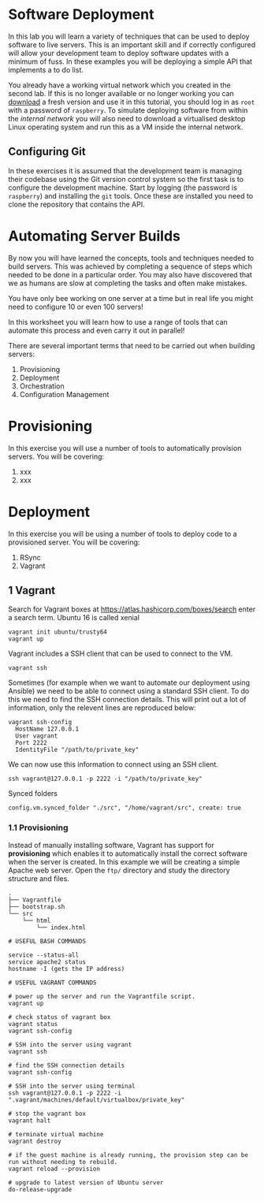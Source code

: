 
# Software Deployment

In this lab you will learn a variety of techniques that can be used to deploy software to live servers. This is an important skill and if correctly configured will allow your development team to deploy software updates with a minimum of fuss. In these examples you will be deploying a simple API that implements a to do list.

You already have a working virtual network which you created in the second lab. If this is no longer available or no longer working you can [download](http://computing.coventry.ac.uk/~mtyers/Servers.zip) a fresh version and use it in this tutorial, you should log in as `root` with a password of `raspberry`. To simulate deploying software from within the _internal network_ you will also need to download a virtualised desktop Linux operating system and run this as a VM inside the internal network.

## Configuring Git

In these exercises it is assumed that the development team is managing their codebase using the Git version control system so the first task is to configure the development machine. Start by logging (the password is `raspberry`) and installing the `git`
 tools. Once these are installed you need to clone the repository that contains the API.


# Automating Server Builds

By now you will have learned the concepts, tools and techniques needed to build servers. This was achieved by completing a sequence of steps which needed to be done in a particular order. You may also have discovered that we as humans are slow at completing the tasks and often make mistakes.

You have only bee working on one server at a time but in real life you might need to configure 10 or even 100 servers!

In this worksheet you will learn how to use a range of tools that can automate this process and even carry it out in parallel!

There are several important terms that need to be carried out when building servers:

1. Provisioning
2. Deployment
3. Orchestration
4. Configuration Management

# Provisioning

In this exercise you will use a number of tools to automatically provision servers. You will be covering:

1. xxx
2. xxx

# Deployment

In this exercise you will be using a number of tools to deploy code to a provisioned server. You will be covering:

1. RSync
2. Vagrant

## 1 Vagrant



Search for Vagrant boxes at https://atlas.hashicorp.com/boxes/search enter a search term. Ubuntu 16 is called xenial

```
vagrant init ubuntu/trusty64
vagrant up
```

Vagrant includes a SSH client that can be used to connect to the VM.
```
vagrant ssh
```

Sometimes (for example when we want to automate our deployment using Ansible) we need to be able to connect using a standard SSH client. To do this we need to find the SSH connection details. This will print out a lot of information, only the relevent lines are reproduced below:
```
vagrant ssh-config
  HostName 127.0.0.1
  User vagrant
  Port 2222
  IdentityFile "/path/to/private_key"
```
We can now use this information to connect using an SSH client.
```
ssh vagrant@127.0.0.1 -p 2222 -i "/path/to/private_key"
```

Synced folders

```
config.vm.synced_folder "./src", "/home/vagrant/src", create: true
```



### 1.1 Provisioning

Instead of manually installing software, Vagrant has support for **provisioning** which enables it to automatically install the correct software when the server is created. In this example we will be creating a simple Apache web server. Open the `ftp/` directory and study the directory structure and files.
```
.
├── Vagrantfile
├── bootstrap.sh
└── src
    └── html
        └── index.html
```



```
# USEFUL BASH COMMANDS

service --status-all
service apache2 status
hostname -I (gets the IP address)

# USEFUL VAGRANT COMMANDS

# power up the server and run the Vagrantfile script.
vagrant up 

# check status of vagrant box
vagrant status
vagrant ssh-config

# SSH into the server using vagrant
vagrant ssh

# find the SSH connection details
vagrant ssh-config

# SSH into the server using terminal
ssh vagrant@127.0.0.1 -p 2222 -i ".vagrant/machines/default/virtualbox/private_key"

# stop the vagrant box
vagrant halt

# terminate virtual machine
vagrant destroy

# if the guest machine is already running, the provision step can be run without needing to rebuild.
vagrant reload --provision

# upgrade to latest version of Ubuntu server
do-release-upgrade
```